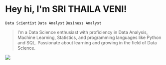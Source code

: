 <h1>Hey hi, I'm SRI THAILA VENI!</h1> 

``` Data Scientist ``` ``` Data Analyst ``` ``` Business Analyst ```

>  I’m a Data Science enthusiast with proficiency in Data Analysis, Machine Learning, Statistics, and programming languages like Python and SQL. Passionate about learning and growing in the field of Data Science.




![](https://leetcard.jacoblin.cool/srithailaveni?ext=heatmap)

